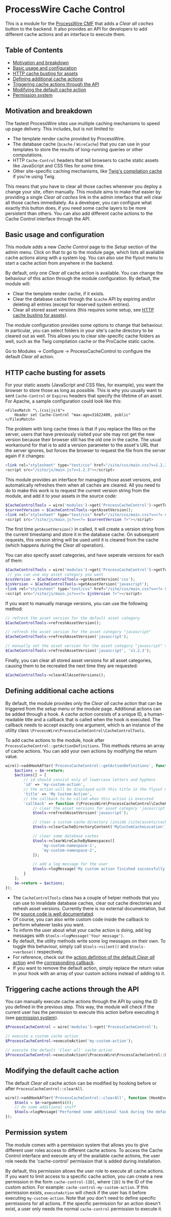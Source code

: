# ProcessWire Cache Control

This is a module for the [ProcessWire CMF](https://processwire.com/) that adds a _Clear all caches_ button to the backend. It also provides an API for developers to add different cache actions and an interface to execute them.

## Table of Contents

- [Motivation and breakdown](#description)
- [Basic usage and configuration](#features)
- [HTTP cache busting for assets](#http-cache-busting-for-assets)
- [Defining additional cache actions](#defining-additional-cache-actions)
- [Triggering cache actions through the API](#triggering-cache-actions-through-the-api)
- [Modifying the default cache action](#modifying-the-default-cache-action)
- [Permission system](#permission-system)

## Motivation and breakdown

The fastest ProcessWire sites use multiple caching mechanisms to speed up page delivery. This includes, but is not limited to:

- The template render cache provided by ProcessWire.
- The database cache (`$cache` / `WireCache`) that you can use in your templates to store the results of long-running queries or other computations.
- HTTP `Cache-Control` headers that tell browsers to cache static assets like JavaScript and CSS files for some time.
- Other site-specific caching mechanisms, like [Twig's compilation cache](https://twig.symfony.com/doc/3.x/api.html#compilation-cache) if you're using Twig.

This means that you have to clear all those caches whenever you deploy a change your site, often manually. This module aims to make that easier by providing a single _Clear all caches_ link in the admin interface that will clear all those caches immediately. As a developer, you can configure what exactly this button does, if you need some cache layers to be more persistent than others. You can also add different cache actions to the Cache Control interface through the API.

## Basic usage and configuration

This module adds a new _Cache Control_ page to the _Setup_ section of the admin menu. Click on that to go to the module page, which lists all available cache actions along with a system log. You can also use the flyout menu to start a cache action from anywhere in the backend.

By default, only one _Clear all_ cache action is available. You can change the behaviour of this action through the module configuration. By default, the module will:

- Clear the template render cache, if it exists.
- Clear the database cache through the `$cache` API by expiring and/or deleting all entries (except for reserved system entries).
- Clear all stored asset versions (this requires some setup, see [HTTP cache busting for assets](#http-cache-busting-for-assets)).

The module configuration provides some options to change that behaviour. In particular, you can select folders in your site's cache directory to be cleared out as well. This allows you to clear site-specific cache folders as well, such as the Twig compilation cache or the ProCache static cache.

Go to Modules -> Configure -> ProcessCacheControl to configure the default _Clear all_ action.

## HTTP cache busting for assets

For your static assets (JavaScript and CSS files, for example), you want the browser to store those as long as possible. This is why you usually want to sent `Cache-Control` or `Expires` headers that specify the lifetime of an asset. For Apache, a sample configuration could look like this:

```apacheconf
<FilesMatch "\.(css|js)$">
    Header set Cache-Control "max-age=31622400, public"
</FilesMatch>
```

The problem with long cache times is that if you replace the files on the server, users that have previously visited your site may not get the new version because their browser still has the old one in the cache. The usual workaround for that is to add a version parameter to the asset's URL that the server ignores, but forces the browser to request the file from the server again if it changes:

```php
<link rel="stylesheet" type="text/css" href="/site/css/main.css?v=1.2.3">
<script src="/site/js/main.js?v=1.2.3"></script>
```

This module provides an interface for managing those asset versions, and automatically refreshes them when all caches are cleared. All you need to do to make this work is to request the current version string from the module, and add it to your assets in the source code:

```php
$CacheControlTools = wire('modules')->get('ProcessCacheControl')->getTools();
$currentVersion = $CacheControlTools->getAssetVersion();
<link rel="stylesheet" type="text/css" href="/site/css/main.css?v=<?= $currentVersion ?>">
<script src="/site/js/main.js?v=<?= $currentVersion ?>"></script>
```

The first time `getAssetVersion()` in called, it will create a version string from the current timestamp and store it in the database cache. On subsequent requests, this version string will be used until it is cleared from the cache (which happens during the _Clear all_ operation).

You can also specify asset categories, and have seperate versions for each of them:

```php
$CacheControlTools = wire('modules')->get('ProcessCacheControl')->getTools();
 // you can use any asset category you want
$cssVersion = $CacheControlTools->getAssetVersion('css');
$jsVersion = $CacheControlTools->getAssetVersion('javascript');
<link rel="stylesheet" type="text/css" href="/site/css/main.css?v=<?= $cssVersion ?>">
<script src="/site/js/main.js?v=<?= $jsVersion ?>"></script>
```

If you want to manually manage versions, you can use the following method:

```php
// refresh the asset version for the default asset category
$CacheControlTools->refreshAssetVersion();

// refresh the asset version for the asset category "javascript"
$CacheControlTools->refreshAssetVersion('javascript');

// manually set the asset version for the asset category "javascript" to "v1.2.3"
$CacheControlTools->refreshAssetVersion('javascript', 'v1.2.3');
```

Finally, you can clear all stored asset versions for all asset categories, causing them to be recreated the next time they are requested:

```php
$CacheControlTools->clearAllAssetVersions();
```

## Defining additional cache actions

By default, the module provides only the _Clear all_ cache action that can be triggered from the setup menu or the module page. Additional actions can be added through a hook. A _cache action_ consists of a unique ID, a human-readable title and a callback that is called when the hook is executed. The callback needs to accept exactly one argument, which is an instance of the utility class `\ProcessWire\ProcessCacheControl\CacheControlTools`.

To add cache actions to the module, hook after `ProcessCacheControl::getActionDefinitions`. This methods returns an array of cache actions. You can add your own actions by modifying the return value.

```php
wire()->addHookAfter('ProcessCacheControl::getActionDefinitions', function (HookEvent $e) {
    $actions = $e->return;
    $actions[] = [
        // id should consist only of lowercase letters and hyphens
        'id' => 'my-custom-action',
        // the action will be displayed with this title in the flyout menu
        'title' => 'My Custom Action',
        // the callback to be called when this action is executed
        'callback' => function (\ProcessWire\ProcessCacheControl\CacheControlTools $tools) {
            // clear the asset versions for asset category 'javascript'
            $tools->refreshAssetVersion('javascript');

            // clear a custom cache directory (inside /site/assets/cache/)
            $tools->clearCacheDirectoryContent('MyCustomCacheLocation');

            // clear some database caches
            $tools->clearWireCacheByNamespaces([
                'my-custom-namespace-1',
                'my-custom-namespace-2',
            ]);

            // add a log message for the user
            $tools->logMessage('My custom action finished successfully!');
        }
    ];
    $e->return = $actions;
});
```

- The `CacheControlTools` class has a couple of helper methods that you can use to invalidate database caches, clear out cache directories and refresh asset versions. Currently there is no external documentation, but the [source code is well documentated](src/CacheControlTools.php).
- Of course, you can also write custom code inside the callback to perform whatever tasks you want.
- To inform the user about what your cache action is doing, add log messages with `$tools->logMessage('Your message')`.
- By default, the utility methods write some log messages on their own. To toggle this behaviour, simply call `$tools->silent()` and `$tools->verbose()` respectively.
- For reference, check out the [action defintion of the default _Clear all_ action](https://github.com/MoritzLost/ProcessCacheControl/blob/master/ProcessCacheControl.module#L86-L91) and the [corresponding callback](https://github.com/MoritzLost/ProcessCacheControl/blob/master/ProcessCacheControl.module#L135-L172).
- If you want to remove the default action, simply replace the return value in your hook with an array of your custom actions instead of adding to it.

## Triggering cache actions through the API

You can manually execute cache actions through the API by using the ID you defined in the previous step. This way, the module will check if the current user has the permission to execute this action before executing it (see [permission system](#permission-system)).

```php
$ProcessCacheControl = wire('modules')->get('ProcessCacheControl');

// execute a custom cache action
$ProcessCacheControl->executeAction('my-custom-action');

// execute the default 'Clear all' cache action
$ProcessCacheControl->executeAction(\ProcessWire\ProcessCacheControl::DEFAULT_ACTION_ID);
```

## Modifying the default cache action

The default _Clear all_ cache action can be modified by hooking before or after `ProcessCacheControl::clearAll`.

```php
wire()->addHookAfter('ProcessCacheControl::clearAll', function (HookEvent $e) {
    $tools = $e->arguments(0);
    // do some additional stuff
    $tools->logMessage('Performed some additional task during the default cache action.');
});
```

## Permission system

The module comes with a permission system that allows you to give different user roles access to different cache actions. To access the Cache Control interface and execute any of the available cache actions, the user role needs the 'cache-control' permission that is added during installation.

By default, this permission allows the user role to execute all cache actions. If you want to limit access to a specific cache action, you can create a new permission in the form `cache-control-[ID]`, where `[ID]` is the ID of the custom action. For example: `cache-control-my-custom-action`. If this permission exists, `executeAction` will check if the user has it before executing `my-custom-action`. Note that you don't need to define specific permissions for all actions. If the specific permission for an action doesn't exist, a user only needs the normal `cache-control` permission to execute it.
